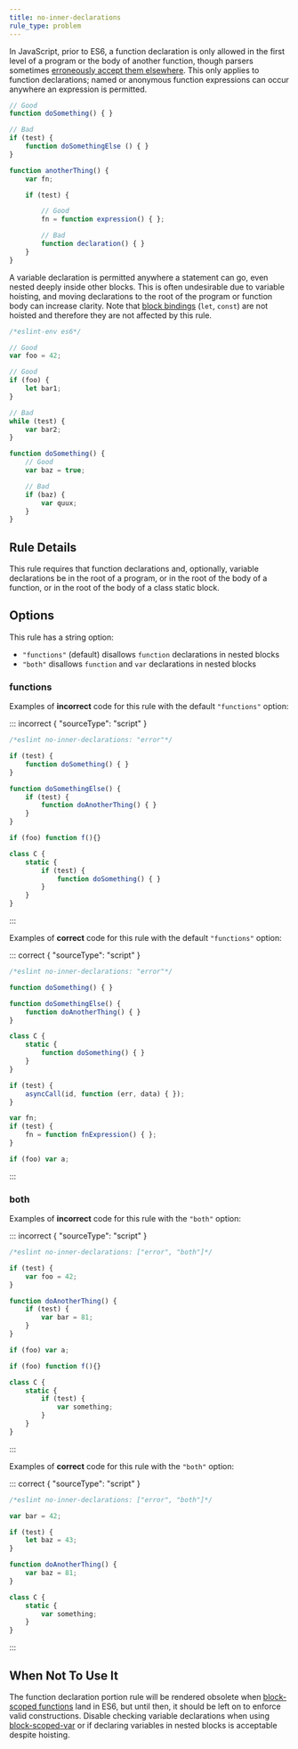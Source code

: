 ```yaml
---
title: no-inner-declarations
rule_type: problem
---
```


In JavaScript, prior to ES6, a function declaration is only allowed in the first level of a program or the body of another function, though parsers sometimes [erroneously accept them elsewhere](https://code.google.com/p/esprima/issues/detail?id=422). This only applies to function declarations; named or anonymous function expressions can occur anywhere an expression is permitted.

```js
// Good
function doSomething() { }

// Bad
if (test) {
    function doSomethingElse () { }
}

function anotherThing() {
    var fn;

    if (test) {

        // Good
        fn = function expression() { };

        // Bad
        function declaration() { }
    }
}
```

A variable declaration is permitted anywhere a statement can go, even nested deeply inside other blocks. This is often undesirable due to variable hoisting, and moving declarations to the root of the program or function body can increase clarity. Note that [block bindings](https://leanpub.com/understandinges6/read#leanpub-auto-block-bindings) (`let`, `const`) are not hoisted and therefore they are not affected by this rule.

```js
/*eslint-env es6*/

// Good
var foo = 42;

// Good
if (foo) {
    let bar1;
}

// Bad
while (test) {
    var bar2;
}

function doSomething() {
    // Good
    var baz = true;

    // Bad
    if (baz) {
        var quux;
    }
}
```

## Rule Details

This rule requires that function declarations and, optionally, variable declarations be in the root of a program, or in the root of the body of a function, or in the root of the body of a class static block.

## Options

This rule has a string option:

* `"functions"` (default) disallows `function` declarations in nested blocks
* `"both"` disallows `function` and `var` declarations in nested blocks

### functions

Examples of **incorrect** code for this rule with the default `"functions"` option:

::: incorrect { "sourceType": "script" }

```js
/*eslint no-inner-declarations: "error"*/

if (test) {
    function doSomething() { }
}

function doSomethingElse() {
    if (test) {
        function doAnotherThing() { }
    }
}

if (foo) function f(){}

class C {
    static {
        if (test) {
            function doSomething() { }
        }
    }
}
```

:::

Examples of **correct** code for this rule with the default `"functions"` option:

::: correct { "sourceType": "script" }

```js
/*eslint no-inner-declarations: "error"*/

function doSomething() { }

function doSomethingElse() {
    function doAnotherThing() { }
}

class C {
    static {
        function doSomething() { }
    }
}

if (test) {
    asyncCall(id, function (err, data) { });
}

var fn;
if (test) {
    fn = function fnExpression() { };
}

if (foo) var a;
```

:::

### both

Examples of **incorrect** code for this rule with the `"both"` option:

::: incorrect { "sourceType": "script" }

```js
/*eslint no-inner-declarations: ["error", "both"]*/

if (test) {
    var foo = 42;
}

function doAnotherThing() {
    if (test) {
        var bar = 81;
    }
}

if (foo) var a;

if (foo) function f(){}

class C {
    static {
        if (test) {
            var something;
        }
    }
}
```

:::

Examples of **correct** code for this rule with the `"both"` option:

::: correct { "sourceType": "script" }

```js
/*eslint no-inner-declarations: ["error", "both"]*/

var bar = 42;

if (test) {
    let baz = 43;
}

function doAnotherThing() {
    var baz = 81;
}

class C {
    static {
        var something;
    }
}
```

:::

## When Not To Use It

The function declaration portion rule will be rendered obsolete when [block-scoped functions](https://bugzilla.mozilla.org/show_bug.cgi?id=585536) land in ES6, but until then, it should be left on to enforce valid constructions. Disable checking variable declarations when using [block-scoped-var](block-scoped-var) or if declaring variables in nested blocks is acceptable despite hoisting.
